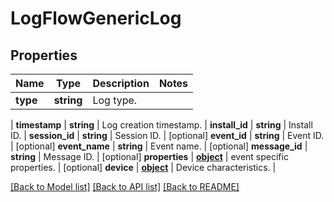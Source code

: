 # LogFlowGenericLog

## Properties
Name | Type | Description | Notes
------------ | ------------- | ------------- | -------------
**type** | **string** | Log type.
 | 
**timestamp** | **string** | Log creation timestamp.
 | 
**install_id** | **string** | Install ID.
 | 
**session_id** | **string** | Session ID.
 | [optional] 
**event_id** | **string** | Event ID.
 | [optional] 
**event_name** | **string** | Event name.
 | [optional] 
**message_id** | **string** | Message ID.
 | [optional] 
**properties** | [**object**](.md) | event specific properties.
 | [optional] 
**device** | [**object**](.md) | Device characteristics. | 

[[Back to Model list]](../README.md#documentation-for-models) [[Back to API list]](../README.md#documentation-for-api-endpoints) [[Back to README]](../README.md)

